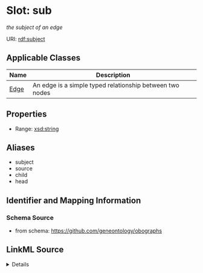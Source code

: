 # Slot: sub
_the subject of an edge_


URI: [rdf:subject](http://www.w3.org/1999/02/22-rdf-syntax-ns#subject)



<!-- no inheritance hierarchy -->




## Applicable Classes

| Name | Description |
| --- | --- |
[Edge](Edge.md) | An edge is a simple typed relationship between two nodes






## Properties

* Range: [xsd:string](http://www.w3.org/2001/XMLSchema#string)





## Aliases


* subject
* source
* child
* head



## Identifier and Mapping Information







### Schema Source


* from schema: https://github.com/geneontology/obographs




## LinkML Source

<details>
```yaml
name: sub
description: the subject of an edge
from_schema: https://github.com/geneontology/obographs
aliases:
- subject
- source
- child
- head
rank: 1000
slot_uri: rdf:subject
alias: sub
domain_of:
- Edge
range: string

```
</details>